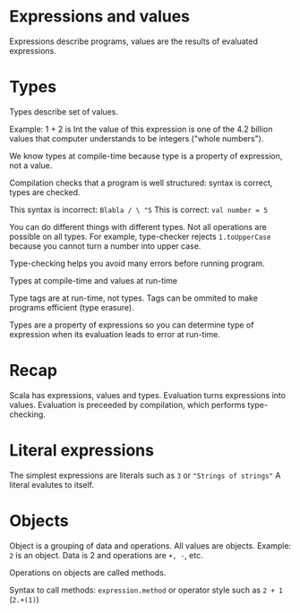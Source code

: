 # Expressions and values

Expressions describe programs, values are the results of evaluated expressions.

# Types

Types describe set of values.

Example:
1 + 2 is Int the value of this expression is one of the 4.2 billion values
that computer understands to be integers ("whole numbers").

We know types at compile-time because type is a property of expression,
not a value.

Compilation checks that a program is well structured: syntax is correct,
types are checked.

This syntax is incorrect:
`Blabla / \ "S`
This is correct:
`val number = 5`

You can do different things with different types. Not all operations are possible
on all types. For example, type-checker rejects `1.toUpperCase` because you
cannot turn a number into upper case.

Type-checking helps you avoid  many errors before running program.

Types at compile-time and values at run-time

Type tags are at run-time, not types. Tags can be ommited to make programs efficient (type erasure).

Types are a property of expressions so you can determine type of expression when
its evaluation leads to error at run-time.

# Recap

Scala has expressions, values and types.
Evaluation turns expressions into values.
Evaluation is preceeded by compilation, which performs type-checking.


# Literal expressions

The simplest expressions are literals such as `3` or `"Strings of strings"`
A literal evalutes to itself.

# Objects

Object is a grouping of data and operations. 
All values are objects.
Example: 
`2` is an object. Data is 2 and operations are `+, -`, etc.

Operations on objects are called methods.

Syntax to call methods:
`expression.method` or operator style such as `2 + 1` (`2.+(1)`)


